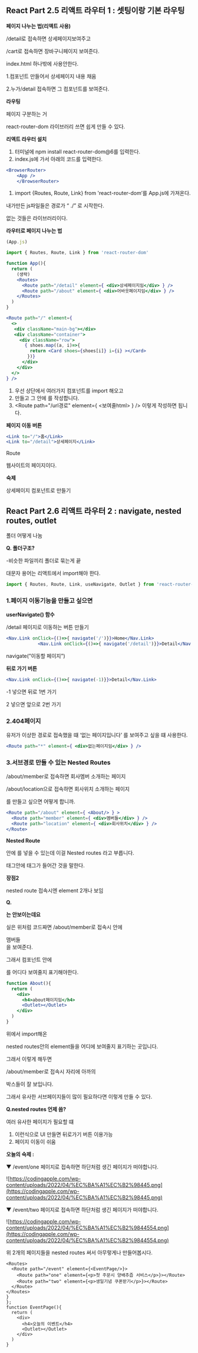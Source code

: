 ## React Part 2.5 **리액트 라우터 1 : 셋팅이랑 기본 라우팅**

**페이지 나누는 법(리액트 사용)**

/detail로 접속하면 상세페이지보여주고

/cart로 접속하면 장바구니페이지 보여준다.

index.html 하나밖에 사용안한다.

1.컴포넌트 만들어서 상세페이지 내용 채움

2.누가/detail 접속하면 그 컴포넌트를 보여준다.

**라우팅**

페이지 구분하는 거

react-router-dom 라이브러리 쓰면 쉽게 만들 수 있다.

**리액트 라우터 설치**

1. 터미널에 npm install react-router-dom@6를 입력한다.
2. index.js에 가서 아래의 코드를 입력한다.

```jsx
<BrowserRouter>
    <App />
    </BrowserRouter>
```

1. import {Routes, Route, Link} from 'react-router-dom’를 App.js에 가져온다.

내가만든 js파일들은 경로가 “ ./” 로 시작한다.

없는 것들은 라이브러리이다.

**라우터로 페이지 나누는 법**

```jsx
(App.js)

import { Routes, Route, Link } from 'react-router-dom'

function App(){
  return (
    (생략)
    <Routes>
      <Route path="/detail" element={ <div>상세페이지임</div> } />
      <Route path="/about" element={ <div>어바웃페이지임</div> } />
    </Routes>
  )
}
```

```jsx
<Route path="/" element={ 
  <>
   <div className="main-bg"></div>
   <div className="container">
     <div className="row">
       { shoes.map((a, i)=>{
         return <Card shoes={shoes[i]} i={i} ></Card>
        })}
      </div>
    </div> 
  </>
} />
```

1. 우선 상단에서 여러가지 컴포넌트를 import 해오고
2. <Routes> 만들고 그 안에 <Route>를 작성합니다.
3. <Route path="/url경로" element={ <보여줄html> } /> 이렇게 작성하면 됩니다.

**페이지 이동 버튼** 

```jsx
<Link to="/">홈</Link>
<Link to="/detail">상세페이지</Link>
```

Route

웹사이트의 페이지이다.

**숙제**

상세페이지 컴포넌트로 만들기

## React Part 2.6 **리액트 라우터 2 : navigate, nested routes, outlet**

폴더 어떻게 나눔

**Q. 폴더구조?**

-비슷한 파일끼리 폴더로 묶는게 끝

대문자 용어는 리액트에서 import해야 한다.

```jsx
import { Routes, Route, Link, useNavigate, Outlet } from 'react-router-dom'
```

### **1**.**페이지 이동기능을 만들고 싶으면**

**userNavigate() 함수**

/detail 페이지로 이동하는 버튼 만들기

```jsx
<Nav.Link onClick={()=>{ navigate('/')}}>Home</Nav.Link>
            <Nav.Link onClick={()=>{ navigate('/detail')}}>Detail</Nav.Link>
```

navigate(”이동할 페이지”)

**뒤로 가기 버튼** 

```jsx
<Nav.Link onClick={()=>{ navigate(-1)}}>Detail</Nav.Link>
```

-1 넣으면 뒤로 1번 가기

2 넣으면 앞으로 2번 가기

### **2.404페이지**

유저가 이상한 경로로 접속했을 떄 ‘없는 페이지입니다’ 를 보여주고 싶을 떄 사용한다.

```jsx
<Route path="*" element={ <div>없는페이지임</div> } />
```

### **3.서브경로 만들 수 있는 Nested Routes**

/about/member로 접속하면 회사멤버 소개하는 페이지

/about/location으로 접속하면 회사위치 소개하는 페이지

를 만들고 싶으면 어떻게 합니까.

```jsx
<Route path="/about" element={ <About/> } >  
  <Route path="member" element={ <div>멤버들</div> } />
  <Route path="location" element={ <div>회사위치</div> } />
</Route>
```

**Nested Route**

<Route>안에 <Route>를 넣을 수 있는데 이걸 Nested routes 라고 부릅니다.

태그안에 태그가 들어간 것을 말한다.

**장점2**

nested route 접속시엔 element 2개나 보임

**Q. <div>는 안보이는데요**

실은 위처럼 코드짜면 /about/member로 접속시 <About>안에 <div>맴버들</div>을 보여준다.

그래서 <About> 컴포넌트 안에 <div>를 어디다 보여줄지 표기해야한다.

```jsx
function About(){
  return (
    <div>
      <h4>about페이지임</h4>
      <Outlet></Outlet>
    </div>
  )
}
```

위에서 import해온 

**<Outlet>**

 nested routes안의 element들을 어디에 보여줄지 표기하는 곳입니다.

그래서 이렇게 해두면

/about/member로 접속시 <Outlet>자리에 아까의 <div> 박스들이 잘 보입니다.

그래서 유사한 서브페이지들이 많이 필요하다면 이렇게 만들 수 있다.

**Q.nested routes 언제 씀?**

여러 유사한 페이지가 필요할 떄

1. 이런식으로 UI 만들면 뒤로가기 버튼 이용가능
2. 페이지 이동이 쉬움

**오늘의 숙제 :**

▼ /event/one 페이지로 접속하면 하단처럼 생긴 페이지가 떠야합니다.

![https://codingapple.com/wp-content/uploads/2022/04/%EC%BA%A1%EC%B2%98445.png](https://codingapple.com/wp-content/uploads/2022/04/%EC%BA%A1%EC%B2%98445.png)

▼ /event/two 페이지로 접속하면 하단처럼 생긴 페이지가 떠야합니다.

![https://codingapple.com/wp-content/uploads/2022/04/%EC%BA%A1%EC%B2%9844554.png](https://codingapple.com/wp-content/uploads/2022/04/%EC%BA%A1%EC%B2%9844554.png)

위 2개의 페이지들을 nested routes 써서 아무렇게나 만들어봅시다.

```
<Routes>
  <Route path="/event" element={<EventPage/>}>
    <Route path="one" element={<p>첫 주문시 양배추즙 서비스</p>}></Route>
    <Route path="two" element={<p>생일기념 쿠폰받기</p>}></Route>
  </Route>
</Routes>
}
};
function EventPage(){
  return (
    <div>
      <h4>오늘의 이벤트</h4>
      <Outlet></Outlet>
    </div>
  )
}


```
